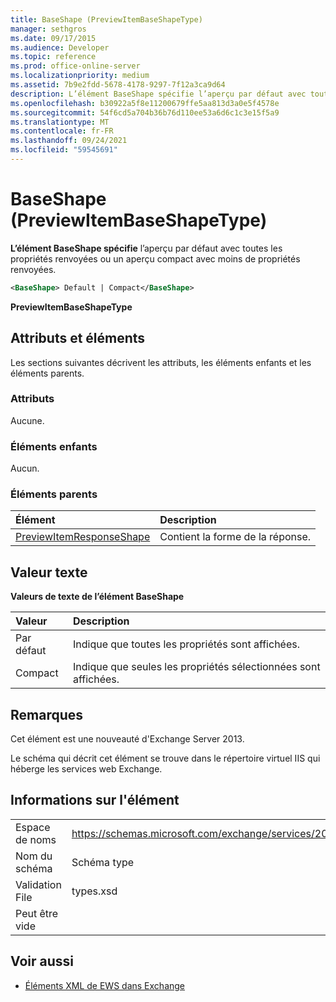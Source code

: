 ```yaml
---
title: BaseShape (PreviewItemBaseShapeType)
manager: sethgros
ms.date: 09/17/2015
ms.audience: Developer
ms.topic: reference
ms.prod: office-online-server
ms.localizationpriority: medium
ms.assetid: 7b9e2fdd-5678-4178-9297-7f12a3ca9d64
description: L’élément BaseShape spécifie l’aperçu par défaut avec toutes les propriétés renvoyées ou un aperçu compact avec moins de propriétés renvoyées.
ms.openlocfilehash: b30922a5f8e11200679ffe5aa813d3a0e5f4578e
ms.sourcegitcommit: 54f6cd5a704b36b76d110ee53a6d6c1c3e15f5a9
ms.translationtype: MT
ms.contentlocale: fr-FR
ms.lasthandoff: 09/24/2021
ms.locfileid: "59545691"
---
```

# <a name="baseshape-previewitembaseshapetype"></a>BaseShape (PreviewItemBaseShapeType)

**L’élément BaseShape spécifie** l’aperçu par défaut avec toutes les propriétés renvoyées ou un aperçu compact avec moins de propriétés renvoyées. 
  
```XML
<BaseShape> Default | Compact</BaseShape>
```

 **PreviewItemBaseShapeType**
## <a name="attributes-and-elements"></a>Attributs et éléments

Les sections suivantes décrivent les attributs, les éléments enfants et les éléments parents.
  
### <a name="attributes"></a>Attributs

Aucune.
  
### <a name="child-elements"></a>Éléments enfants

Aucun.
  
### <a name="parent-elements"></a>Éléments parents

|**Élément**|**Description**|
|:-----|:-----|
|[PreviewItemResponseShape](previewitemresponseshape.md) <br/> |Contient la forme de la réponse.  <br/> |
   
## <a name="text-value"></a>Valeur texte

**Valeurs de texte de l’élément BaseShape**

|**Valeur**|**Description**|
|:-----|:-----|
|Par défaut  <br/> |Indique que toutes les propriétés sont affichées.  <br/> |
|Compact  <br/> |Indique que seules les propriétés sélectionnées sont affichées.  <br/> |
   
## <a name="remarks"></a>Remarques

Cet élément est une nouveauté d'Exchange Server 2013.
  
Le schéma qui décrit cet élément se trouve dans le répertoire virtuel IIS qui héberge les services web Exchange.
  
## <a name="element-information"></a>Informations sur l'élément

|||
|:-----|:-----|
|Espace de noms  <br/> |https://schemas.microsoft.com/exchange/services/2006/types  <br/> |
|Nom du schéma  <br/> |Schéma type  <br/> |
|Validation File  <br/> |types.xsd  <br/> |
|Peut être vide  <br/> ||
   
## <a name="see-also"></a>Voir aussi



- [Éléments XML de EWS dans Exchange](ews-xml-elements-in-exchange.md)

